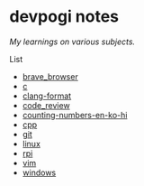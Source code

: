 # devpogi notes

*My learnings on various subjects.*

List

- [brave_browser](brave_browser/brave_browser_notes.md)
- [c](c/c_notes.md)
- [clang-format](clang-format/clang-format_notes.md)
- [code_review](code_review/code_review_notes.md)
- [counting-numbers-en-ko-hi](counting-numbers-en-ko-hi/counting-numbers-en-ko-hi_notes.md)
- [cpp](cpp/cpp_notes.md)
- [git](git/git_notes.md)
- [linux](linux/linux_notes.md)
- [rpi](rpi/rpi_notes.md)
- [vim](vim/vim_notes.md)
- [windows](windows/windows_notes.md)

